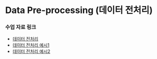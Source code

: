 # Data Pre-processing (데이터 전처리)
### 수업 자료 링크
- [데이터 전처리](https://velog.io/@gurumagineer/06.-%EB%8D%B0%EC%9D%B4%ED%84%B0-%EC%A0%84%EC%B2%98%EB%A6%AC)
- [데이터 전처리 예시1](https://darkpgmr.tistory.com/m/147)
- [데이터 전처리 예시2](https://math100.tistory.com/111)

